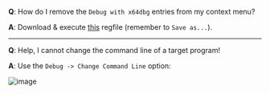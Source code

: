 **Q**: How do I remove the `Debug with x64dbg` entries from my context menu?

**A**: Download & execute [this](https://raw.githubusercontent.com/x64dbg/x64dbg/master/x64dbg_shell_remove.reg) regfile (remember to `Save as...`).

***

**Q**: Help, I cannot change the command line of a target program!

**A**: Use the `Debug -> Change Command Line` option:

![image](http://i.imgur.com/Sh0PQnz.png)
